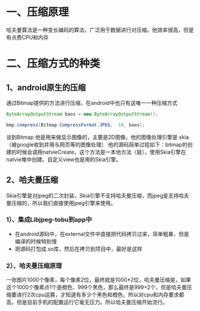 # 一、压缩原理
哈夫曼算法是一种变长编码的算法，广泛用于数据进行对压缩。他效率很高，但是有点费CPU和内存

# 二、压缩方式的种类
## 1、android原生的压缩
通过Bitmap提供的方法进行压缩，在android中也只有这唯一一种压缩方式
```java
ByteArrayOutputStream baos = new ByteArrayOutputStream();

bmp.compress(Bitmap.CompressFormat.JPEG,  10, baos);
```
谈到Bitmap 他是用来做显示图像的，主要是2D图像，他的图像处理引擎是 skia（被google收到并用与网页等的图像处理）
他的源码简单过程如下：bitmap的创建的时候会调用natvieCreate，这个方法是一本地方法（层），使用Skia引擎在natvie堆中创建。自定义view也是用的Skia引擎。

## 2、哈夫曼压缩
Skia引擎是对jpeg的二次封装，Skia引擎不支持哈夫曼压缩，而jpeg是支持哈夫曼压缩的，所以我们直接使用jpeg引擎来使用。

### 1）、集成Libjpeg-tobu到app中
- 在android源码中，在external文件中直接把代码拷贝过来，简单粗暴，但是编译的时候特别慢
- 把源码打包成.so库，然后在拷贝到项目中，最好是这样

### 2）、哈夫曼压缩原理
一张图片1000个像素，每个像素2位，最终就是1000*2位，哈夫曼压缩是，如果这个1000个像素点1个是橙色、999个黑色，那么最终是999+2个，但是哈夫曼压缩要进行2次cpu运算，才知道有多少个黑色和橙色，所以对cpu和内存要求都高，但是目前手机的配置运行它毫无压力。所以哈夫曼压缩开始流行。










